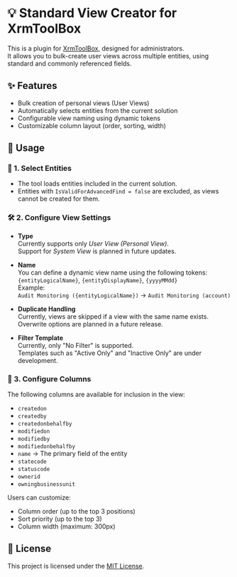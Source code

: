 ﻿# 💡 Standard View Creator for XrmToolBox

This is a plugin for [XrmToolBox](https://www.xrmtoolbox.com/), designed for administrators.  
It allows you to bulk-create user views across multiple entities, using standard and commonly referenced fields.

## ✨ Features

- Bulk creation of personal views (User Views)
- Automatically selects entities from the current solution
- Configurable view naming using dynamic tokens
- Customizable column layout (order, sorting, width)

## 🧭 Usage

### 🧩 1. Select Entities
- The tool loads entities included in the current solution.
- Entities with `IsValidForAdvancedFind = false` are excluded, as views cannot be created for them.

### 🛠️ 2. Configure View Settings

- **Type**  
  Currently supports only *User View (Personal View)*.  
  Support for *System View* is planned in future updates.

- **Name**  
  You can define a dynamic view name using the following tokens:  
  `{entityLogicalName}`, `{entityDisplayName}`, `{yyyyMMdd}`  
  Example:  
  `Audit Monitoring ({entityLogicalName})` → `Audit Monitoring (account)`

- **Duplicate Handling**  
  Currently, views are skipped if a view with the same name exists.  
  Overwrite options are planned in a future release.

- **Filter Template**  
  Currently, only "No Filter" is supported.  
  Templates such as "Active Only" and "Inactive Only" are under development.

### 🧮 3. Configure Columns

The following columns are available for inclusion in the view:

- `createdon`
- `createdby`
- `createdonbehalfby`
- `modifiedon`
- `modifiedby`
- `modifiedonbehalfby`
- `name` → The primary field of the entity
- `statecode`
- `statuscode`
- `ownerid`
- `owningbusinessunit`

Users can customize:

- Column order (up to the top 3 positions)
- Sort priority (up to the top 3)
- Column width (maximum: 300px)

## 📄 License

This project is licensed under the [MIT License](./LICENSE).